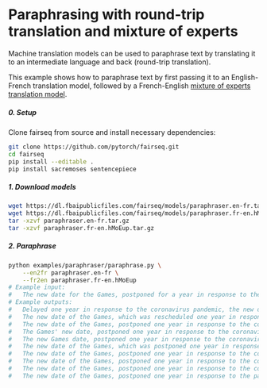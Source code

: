 # Paraphrasing with round-trip translation and mixture of experts

Machine translation models can be used to paraphrase text by translating it to
an intermediate language and back (round-trip translation).

This example shows how to paraphrase text by first passing it to an
English-French translation model, followed by a French-English [mixture of
experts translation model](/examples/translation_moe).

##### 0. Setup

Clone fairseq from source and install necessary dependencies:
```bash
git clone https://github.com/pytorch/fairseq.git
cd fairseq
pip install --editable .
pip install sacremoses sentencepiece
```

##### 1. Download models
```bash
wget https://dl.fbaipublicfiles.com/fairseq/models/paraphraser.en-fr.tar.gz
wget https://dl.fbaipublicfiles.com/fairseq/models/paraphraser.fr-en.hMoEup.tar.gz
tar -xzvf paraphraser.en-fr.tar.gz
tar -xzvf paraphraser.fr-en.hMoEup.tar.gz
```

##### 2. Paraphrase
```bash
python examples/paraphraser/paraphrase.py \
    --en2fr paraphraser.en-fr \
    --fr2en paraphraser.fr-en.hMoEup
# Example input:
#   The new date for the Games, postponed for a year in response to the coronavirus pandemic, gives athletes time to recalibrate their training schedules.
# Example outputs:
#   Delayed one year in response to the coronavirus pandemic, the new date of the Games gives athletes time to rebalance their training schedule.
#   The new date of the Games, which was rescheduled one year in response to the coronavirus (CV) pandemic, gives athletes time to rebalance their training schedule.
#   The new date of the Games, postponed one year in response to the coronavirus pandemic, provides athletes with time to rebalance their training schedule.
#   The Games' new date, postponed one year in response to the coronavirus pandemic, gives athletes time to rebalance their training schedule.
#   The new Games date, postponed one year in response to the coronavirus pandemic, gives the athletes time to rebalance their training schedule.
#   The new date of the Games, which was postponed one year in response to the coronavirus pandemic, gives the athletes time to rebalance their training schedule.
#   The new date of the Games, postponed one year in response to the coronavirus pandemic, gives athletes time to rebalance their training schedule.
#   The new date of the Games, postponed one year in response to the coronavirus pandemic, gives athletes time to re-balance their training schedule.
#   The new date of the Games, postponed one year in response to the coronavirus pandemic, gives the athletes time to rebalance their schedule of training.
#   The new date of the Games, postponed one year in response to the pandemic of coronavirus, gives the athletes time to rebalance their training schedule.
```

